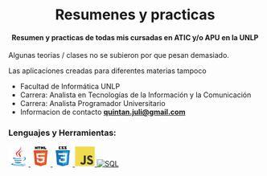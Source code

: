 <h1 align="center">Resumenes y practicas</h1>

<h4 align="center">Resumen y practicas de todas mis cursadas en ATIC y/o APU en la UNLP</h4>

<p>Algunas teorias / clases no se subieron por que pesan demasiado.</p>
<p>Las aplicaciones creadas para diferentes materias tampoco</p>


-  Facultad de Informática UNLP
-  Carrera: Analista en Tecnologías de la Información y la Comunicación
-  Carrera: Analista Programador Universitario
-  Informacion de contacto **quintan.juli@gmail.com**



<h3 align="left">Lenguajes y Herramientas:</h3>
<p align="left"> 
  <a href="https://www.java.com" target="_blank" rel="noreferrer"> <img src="https://raw.githubusercontent.com/devicons/devicon/master/icons/java/java-original.svg" alt="java" width="40" height="40"/> </a> 
  <a href="https://www.w3.org/html/" target="_blank" rel="noreferrer"> <img src="https://raw.githubusercontent.com/devicons/devicon/master/icons/html5/html5-original-wordmark.svg" alt="html5" width="40" height="40"/> </a> 
  <a href="https://www.w3schools.com/css/" target="_blank" rel="noreferrer"> <img src="https://raw.githubusercontent.com/devicons/devicon/master/icons/css3/css3-original-wordmark.svg" alt="css3" width="40" height="40"/> </a>   
  <a href="https://developer.mozilla.org/en-US/docs/Web/JavaScript" target="_blank" rel="noreferrer"> <img src="https://raw.githubusercontent.com/devicons/devicon/master/icons/javascript/javascript-original.svg" alt="javascript" width="40" height="40"/> </a> 
  <a href="https://nodejs.org" target="_blank" rel="noreferrer"> <img src="https://cdn.jsdelivr.net/gh/devicons/devicon@latest/icons/sqldeveloper/sqldeveloper-original.svg" alt="SQL" width="40" height="40"/> </a>  

</p>
